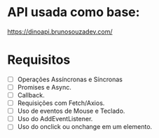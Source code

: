 # API usada como base:
https://dinoapi.brunosouzadev.com/

# Requisitos
- [ ] Operações Assíncronas e Síncronas
- [ ] Promises e Async.
- [ ] Callback.
- [ ] Requisições com Fetch/Axios.
- [ ] Uso de eventos de Mouse e Teclado.
- [ ] Uso do AddEventListener.
- [ ] Uso do onclick ou onchange em um elemento.
